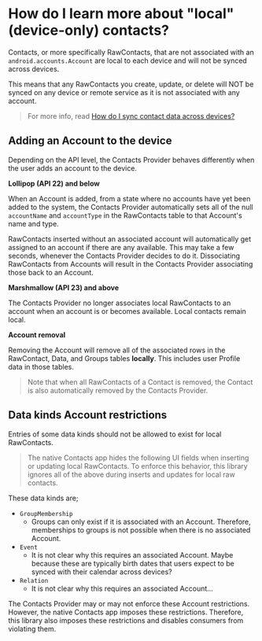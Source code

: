 # How do I learn more about "local" (device-only) contacts?

Contacts, or more specifically RawContacts, that are not associated with an
`android.accounts.Account` are local to each device and will not be synced across devices.

This means that any RawContacts you create, update, or delete will NOT be synced on any device or
remote service as it is not associated with any account.

> For more info, read [How do I sync contact data across devices?](/contacts-android/howto/howto-sync-contact-data.html)

## Adding an Account to the device

Depending on the API level, the Contacts Provider behaves differently when the user adds an account
to the device.

**Lollipop (API 22) and below**

When an Account is added, from a state where no accounts have yet been added to the system, the
Contacts Provider automatically sets all of the null `accountName` and `accountType` in the
RawContacts table to that Account's name and type.

RawContacts inserted without an associated account will automatically get assigned to an account if
there are any available. This may take a few seconds, whenever the Contacts Provider decides to do
it. Dissociating RawContacts from Accounts will result in the Contacts Provider associating those
back to an Account.

**Marshmallow (API 23) and above**

The Contacts Provider no longer associates local RawContacts to an account when an account is or
becomes available. Local contacts remain local.

**Account removal**

Removing the Account will remove all of the associated rows in the RawContact, Data, and Groups 
tables **locally**. This includes user Profile data in those tables.

> Note that when all RawContacts of a Contact is removed, the Contact is also automatically removed
> by the Contacts Provider.

## Data kinds Account restrictions

Entries of some data kinds should not be allowed to exist for local RawContacts.

> The native Contacts app hides the following UI fields when inserting or updating local 
> RawContacts. To enforce this behavior, this library ignores all of the above during inserts and 
> updates for local raw contacts.

These data kinds are;

- `GroupMembership`
    - Groups can only exist if it is associated with an Account. Therefore, memberships to groups is
      not possible when there is no associated Account.
- `Event`
    - It is not clear why this requires an associated Account. Maybe because these are typically
      birth dates that users expect to be synced with their calendar across devices?
- `Relation`
    - It is not clear why this requires an associated Account...

The Contacts Provider may or may not enforce these Account restrictions. However, the native
Contacts app imposes these restrictions. Therefore, this library also imposes these restrictions and
disables consumers from violating them.
